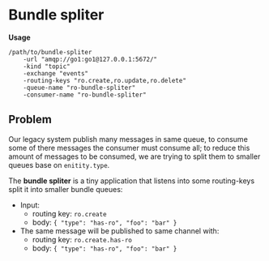 Bundle spliter
====

**Usage**

    /path/to/bundle-spliter
        -url "amqp://go1:go1@127.0.0.1:5672/"
        -kind "topic"
        -exchange "events"
        -routing-keys "ro.create,ro.update,ro.delete"
        -queue-name "ro-bundle-spliter"
        -consumer-name "ro-bundle-spliter"

## Problem

Our legacy system publish many messages in same queue, to consume some of there messages the consumer must consume all;
to reduce this amount of messages to be consumed, we are trying to split them to smaller queues base on `enitity.type`.

The **bundle spliter** is a tiny application that listens into some routing-keys split it into smaller bundle queues:

- Input:
    - routing key: `ro.create`
    - body: `{ "type": "has-ro", "foo": "bar" }`
- The same message will be published to same channel with:
    - routing key: `ro.create.has-ro`
    - body: `{ "type": "has-ro", "foo": "bar" }`
